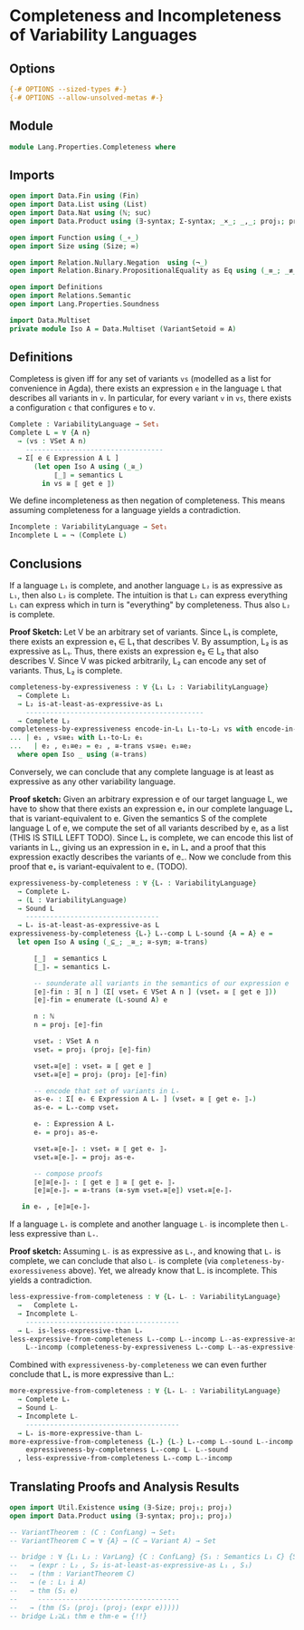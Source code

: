 # Completeness and Incompleteness of Variability Languages

## Options

```agda
{-# OPTIONS --sized-types #-}
{-# OPTIONS --allow-unsolved-metas #-}
```

## Module

```agda
module Lang.Properties.Completeness where
```

## Imports

```agda
open import Data.Fin using (Fin)
open import Data.List using (List)
open import Data.Nat using (ℕ; suc)
open import Data.Product using (∃-syntax; Σ-syntax; _×_; _,_; proj₁; proj₂)

open import Function using (_∘_)
open import Size using (Size; ∞)

open import Relation.Nullary.Negation  using (¬_)
open import Relation.Binary.PropositionalEquality as Eq using (_≡_; _≢_; refl; trans; sym)

open import Definitions
open import Relations.Semantic
open import Lang.Properties.Soundness

import Data.Multiset
private module Iso A = Data.Multiset (VariantSetoid ∞ A)
```

## Definitions

Completess is given iff for any set of variants `vs` (modelled as a list for convenience in Agda), there exists an expression `e` in the language `L` that describes all variants in `v`.
In particular, for every variant `v` in `vs`, there exists a configuration `c` that configures `e` to `v`.
```agda
Complete : VariabilityLanguage → Set₁
Complete L = ∀ {A n}
  → (vs : VSet A n)
    ----------------------------------
  → Σ[ e ∈ Expression A L ]
      (let open Iso A using (_≅_)
           ⟦_⟧ = semantics L
        in vs ≅ ⟦ get e ⟧)
```

We define incompleteness as then negation of completeness.
This means assuming completeness for a language yields a contradiction.
```agda
Incomplete : VariabilityLanguage → Set₁
Incomplete L = ¬ (Complete L)
```

## Conclusions

If a language `L₁` is complete, and another language `L₂` is as expressive as `L₁`, then also `L₂` is complete.
The intuition is that `L₂` can express everything `L₁` can express which in turn is "everything" by completeness.
Thus also `L₂` is complete.

**Proof Sketch:**
Let V be an arbitrary set of variants.
Since L₁ is complete, there exists an expression e₁ ∈ L₁ that describes V.
By assumption, L₂ is as expressive as L₁.
Thus, there exists an expression e₂ ∈ L₂ that also describes V.
Since V was picked arbitrarily, L₂ can encode any set of variants.
Thus, L₂ is complete.
```agda
completeness-by-expressiveness : ∀ {L₁ L₂ : VariabilityLanguage}
  → Complete L₁
  → L₂ is-at-least-as-expressive-as L₁
    --------------------------------------------
  → Complete L₂
completeness-by-expressiveness encode-in-L₁ L₁-to-L₂ vs with encode-in-L₁ vs
... | e₁ , vs≅e₁ with L₁-to-L₂ e₁
...   | e₂ , e₁≅e₂ = e₂ , ≅-trans vs≅e₁ e₁≅e₂
  where open Iso _ using (≅-trans)
```

Conversely, we can conclude that any complete language is at least as expressive as any other variability language.

**Proof sketch:**
Given an arbitrary expression e of our target language L, we have to show that there exists an expression e₊ in our complete language L₊ that is variant-equivalent to e.
Given the semantics S of the complete language L of e, we compute the set of all variants described by e, as a list (THIS IS STILL LEFT TODO).
Since L₊ is complete, we can encode this list of variants in L₊, giving us an expression in e₊ in L₊ and a proof that this expression exactly describes the variants of e₋.
Now we conclude from this proof that e₊ is variant-equivalent to e₋ (TODO).
```agda
expressiveness-by-completeness : ∀ {L₊ : VariabilityLanguage}
  → Complete L₊
  → (L : VariabilityLanguage)
  → Sound L
    ---------------------------------
  → L₊ is-at-least-as-expressive-as L
expressiveness-by-completeness {L₊} L₊-comp L L-sound {A = A} e =
  let open Iso A using (_⊆_; _≅_; ≅-sym; ≅-trans)

      ⟦_⟧  = semantics L
      ⟦_⟧₊ = semantics L₊

      -- sounderate all variants in the semantics of our expression e
      ⟦e⟧-fin : ∃[ n ] (Σ[ vsetₑ ∈ VSet A n ] (vsetₑ ≅ ⟦ get e ⟧))
      ⟦e⟧-fin = enumerate (L-sound A) e

      n : ℕ
      n = proj₁ ⟦e⟧-fin

      vsetₑ : VSet A n
      vsetₑ = proj₁ (proj₂ ⟦e⟧-fin)

      vsetₑ≅⟦e⟧ : vsetₑ ≅ ⟦ get e ⟧
      vsetₑ≅⟦e⟧ = proj₂ (proj₂ ⟦e⟧-fin)

      -- encode that set of variants in L₊
      as-e₊ : Σ[ e₊ ∈ Expression A L₊ ] (vsetₑ ≅ ⟦ get e₊ ⟧₊)
      as-e₊ = L₊-comp vsetₑ

      e₊ : Expression A L₊
      e₊ = proj₁ as-e₊

      vsetₑ≅⟦e₊⟧₊ : vsetₑ ≅ ⟦ get e₊ ⟧₊
      vsetₑ≅⟦e₊⟧₊ = proj₂ as-e₊

      -- compose proofs
      ⟦e⟧≅⟦e₊⟧₊ : ⟦ get e ⟧ ≅ ⟦ get e₊ ⟧₊
      ⟦e⟧≅⟦e₊⟧₊ = ≅-trans (≅-sym vsetₑ≅⟦e⟧) vsetₑ≅⟦e₊⟧₊

   in e₊ , ⟦e⟧≅⟦e₊⟧₊
```

If a language `L₊` is complete and another language `L₋` is incomplete then `L₋` less expressive than `L₊`.

**Proof sketch:**
Assuming `L₋` is as expressive as `L₊`, and knowing that `L₊` is complete, we can conclude that also `L₋` is complete (via `completeness-by-exoressiveness` above).
Yet, we already know that L₋ is incomplete.
This yields a contradiction.
```agda
less-expressive-from-completeness : ∀ {L₊ L₋ : VariabilityLanguage}
  →   Complete L₊
  → Incomplete L₋
    --------------------------------------
  → L₋ is-less-expressive-than L₊
less-expressive-from-completeness L₊-comp L₋-incomp L₋-as-expressive-as-L₊ =
    L₋-incomp (completeness-by-expressiveness L₊-comp L₋-as-expressive-as-L₊)
```

Combined with `expressiveness-by-completeness` we can even further conclude that L₊ is more expressive than L₋:
```agda
more-expressive-from-completeness : ∀ {L₊ L₋ : VariabilityLanguage}
  → Complete L₊
  → Sound L₋
  → Incomplete L₋
    --------------------------------------
  → L₊ is-more-expressive-than L₋
more-expressive-from-completeness {L₊} {L₋} L₊-comp L₋-sound L₋-incomp =
    expressiveness-by-completeness L₊-comp L₋ L₋-sound
  , less-expressive-from-completeness L₊-comp L₋-incomp
```

## Translating Proofs and Analysis Results

```agda
open import Util.Existence using (∃-Size; proj₁; proj₂)
open import Data.Product using (∃-syntax; proj₁; proj₂)

-- VariantTheorem : (C : ConfLang) → Set₁
-- VariantTheorem C = ∀ {A} → (C → Variant A) → Set

-- bridge : ∀ {L₁ L₂ : VarLang} {C : ConfLang} {S₁ : Semantics L₁ C} {S₂ : Semantics L₂ C} {i} {A}
--   → (expr : L₂ , S₂ is-at-least-as-expressive-as L₁ , S₁)
--   → (thm : VariantTheorem C)
--   → (e : L₁ i A)
--   → thm (S₁ e)
--     -----------------------------------
--   → (thm (S₂ (proj₁ (proj₂ (expr e)))))
-- bridge L₂⊇L₁ thm e thm-e = {!!}
```
